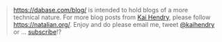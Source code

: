 > https://dabase.com/blog/ is intended to hold blogs of a more technical nature.
> For more blog posts from [Kai Hendry](https://hendry.iki.fi/), please follow <https://natalian.org/>.
> Enjoy and do please email me, tweet [@kaihendry](https://twitter.com/kaihendry/) or ... [subscribe](https://www.youtube.com/user/kaihendry)!?
